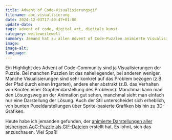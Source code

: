 ```yaml
---
title: Advent of Code-Visualisierungsgif
filename: aoc_visualisierung
date: 2024-12-03T17:40:47+01:00
update-date:
tags: advent of code, digital art, digitale kunst
category: weiteweitewelt
summary: Jemand hat zu allen Advent of Code-Puzzlen animierte Visualisierungen erstellt.
image:
image-alt:
language:
---
```


Ein Highlight des Advent of Code-Community sind ja Visualisierungen der Puzzle. Bei manchen Puzzlen ist das naheliegender, bei anderen weniger. Manche Visualisierungen sind sehr konkret auf das Problem bezogen (z.B. der Pfad durch einen Irrgarten), andere eher abstrakt (z.B. das Verhalten von Knoten einer Graphendarstellung des Problems). Manchmal kann man den Lösungsweg an der Animation gut sehen, manchmal sieht man einfach nur eine Darstellung der Lösung. Auch der Stil unterscheidet sich erheblich, von bunten Puxeldarstellungen über Sprite-basierte Grafiken bis hin zu 3D-Grafiken.

Heute habe ich jemanden gefunden, der [animierte Darstellungen aller bisherigen AoC-Puzzle als GIF-Dateien](https://solhsa.com/aoc/index.html) erstellt hat. Es lohnt, sich das anzuschauen. Viel Spaß!
